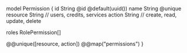 model Permission {
  id          String   @id @default(uuid())
  name        String   @unique
  resource    String   // users, credits, services
  action      String   // create, read, update, delete

  roles       RolePermission[]

  @@unique([resource, action])
  @@map("permissions")
}